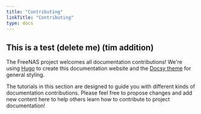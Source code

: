 ```yaml
---
title: "Contributing"
linkTitle: "Contributing"
type: docs
---
```


## This is a test (delete me) (tim addition)

The FreeNAS project welcomes all documentation contributions!
We're using [Hugo](https://gohugo.io/) to create this documentation website and the [Docsy theme](https://www.docsy.dev/) for general styling.

The tutorials in this section are designed to guide you with different kinds of documentation contributions.
Please feel free to propose changes and add new content here to help others learn how to contribute to project documentation!
